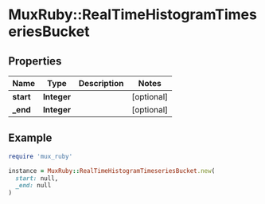 # MuxRuby::RealTimeHistogramTimeseriesBucket

## Properties

| Name | Type | Description | Notes |
| ---- | ---- | ----------- | ----- |
| **start** | **Integer** |  | [optional] |
| **_end** | **Integer** |  | [optional] |

## Example

```ruby
require 'mux_ruby'

instance = MuxRuby::RealTimeHistogramTimeseriesBucket.new(
  start: null,
  _end: null
)
```

